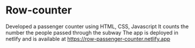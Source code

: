 # Row-counter
Developed a passenger counter using HTML, CSS, Javascript
It counts the number the people passed through the subway
The app is deployed in netlify and is available at https://row-passenger-counter.netlify.app
